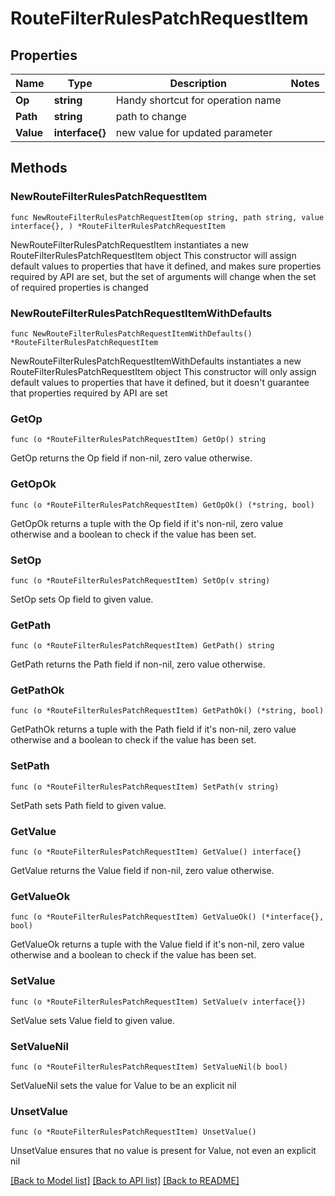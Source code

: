 # RouteFilterRulesPatchRequestItem

## Properties

Name | Type | Description | Notes
------------ | ------------- | ------------- | -------------
**Op** | **string** | Handy shortcut for operation name | 
**Path** | **string** | path to change | 
**Value** | **interface{}** | new value for updated parameter | 

## Methods

### NewRouteFilterRulesPatchRequestItem

`func NewRouteFilterRulesPatchRequestItem(op string, path string, value interface{}, ) *RouteFilterRulesPatchRequestItem`

NewRouteFilterRulesPatchRequestItem instantiates a new RouteFilterRulesPatchRequestItem object
This constructor will assign default values to properties that have it defined,
and makes sure properties required by API are set, but the set of arguments
will change when the set of required properties is changed

### NewRouteFilterRulesPatchRequestItemWithDefaults

`func NewRouteFilterRulesPatchRequestItemWithDefaults() *RouteFilterRulesPatchRequestItem`

NewRouteFilterRulesPatchRequestItemWithDefaults instantiates a new RouteFilterRulesPatchRequestItem object
This constructor will only assign default values to properties that have it defined,
but it doesn't guarantee that properties required by API are set

### GetOp

`func (o *RouteFilterRulesPatchRequestItem) GetOp() string`

GetOp returns the Op field if non-nil, zero value otherwise.

### GetOpOk

`func (o *RouteFilterRulesPatchRequestItem) GetOpOk() (*string, bool)`

GetOpOk returns a tuple with the Op field if it's non-nil, zero value otherwise
and a boolean to check if the value has been set.

### SetOp

`func (o *RouteFilterRulesPatchRequestItem) SetOp(v string)`

SetOp sets Op field to given value.


### GetPath

`func (o *RouteFilterRulesPatchRequestItem) GetPath() string`

GetPath returns the Path field if non-nil, zero value otherwise.

### GetPathOk

`func (o *RouteFilterRulesPatchRequestItem) GetPathOk() (*string, bool)`

GetPathOk returns a tuple with the Path field if it's non-nil, zero value otherwise
and a boolean to check if the value has been set.

### SetPath

`func (o *RouteFilterRulesPatchRequestItem) SetPath(v string)`

SetPath sets Path field to given value.


### GetValue

`func (o *RouteFilterRulesPatchRequestItem) GetValue() interface{}`

GetValue returns the Value field if non-nil, zero value otherwise.

### GetValueOk

`func (o *RouteFilterRulesPatchRequestItem) GetValueOk() (*interface{}, bool)`

GetValueOk returns a tuple with the Value field if it's non-nil, zero value otherwise
and a boolean to check if the value has been set.

### SetValue

`func (o *RouteFilterRulesPatchRequestItem) SetValue(v interface{})`

SetValue sets Value field to given value.


### SetValueNil

`func (o *RouteFilterRulesPatchRequestItem) SetValueNil(b bool)`

 SetValueNil sets the value for Value to be an explicit nil

### UnsetValue
`func (o *RouteFilterRulesPatchRequestItem) UnsetValue()`

UnsetValue ensures that no value is present for Value, not even an explicit nil

[[Back to Model list]](../README.md#documentation-for-models) [[Back to API list]](../README.md#documentation-for-api-endpoints) [[Back to README]](../README.md)


